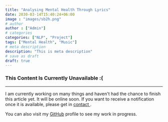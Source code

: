 ```yaml
---
title: "Analysing Mental Health Through Lyrics"
date: 2030-03-14T15:40:24+06:00
image : "images/sb2h.png"
# author
author : ["Admin"]
# categories
categories: ["NLP", "Project"]
tags: ["Mental Health", "Music"]
# meta description
description: "This is meta description"
# save as draft
draft: true
---
```

<h3>This Content Is Currently Unavailable :(</h3>
<hr/>  
  
I am currently working on many things and haven't had the chance to finish this article yet. It will be online soon.
If you want to receive a notification once it is available, please get in <a href="/contact"> contact </a>.  
  
You can also visit my <a href="https://github.com/marcderbauer">GitHub</a> profile to see my work in progress.
